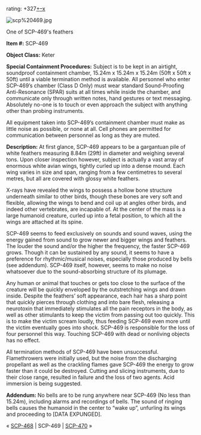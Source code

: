 rating: +327[+](javascript:; "I like it")[–](javascript:; "I don't like it")[x](javascript:; "Cancel my vote")

![scp%20469.jpg](http://scp-wiki.wdfiles.com/local--files/scp-469/scp%20469.jpg)

One of SCP-469's feathers

**Item #:** SCP-469

**Object Class:** Keter

**Special Containment Procedures:** Subject is to be kept in an airtight, soundproof containment chamber, 15.24m x 15.24m x 15.24m (50ft x 50ft x 50ft) until a viable termination method is available. All personnel who enter SCP-469’s chamber (Class D Only) must wear standard Sound-Proofing Anti-Resonance (SPAR) suits at all times while inside the chamber, and communicate only through written notes, hand gestures or text messaging. Absolutely no-one is to touch or even approach the subject with anything other than probing instruments.

All equipment taken into SCP-469’s containment chamber must make as little noise as possible, or none at all. Cell phones are permitted for communication between personnel as long as they are muted.

**Description:** At first glance, SCP-469 appears to be a gargantuan pile of white feathers measuring 8.84m (29ft) in diameter and weighing several tons. Upon closer inspection however, subject is actually a vast array of enormous white avian wings, tightly curled up into a dense mound. Each wing varies in size and span, ranging from a few centimetres to several metres, but all are covered with glossy white feathers.

X-rays have revealed the wings to possess a hollow bone structure underneath similar to other birds, though these bones are very soft and flexible, allowing the wings to bend and coil up at angles other birds, and indeed other vertebrates, are incapable of. At the center of the mass is a large humanoid creature, curled up into a fetal position, to which all the wings are attached at its spine.

SCP-469 seems to feed exclusively on sounds and sound waves, using the energy gained from sound to grow newer and bigger wings and feathers. The louder the sound and/or the higher the frequency, the faster SCP-469 grows. Though it can be sustained by any sound, it seems to have a preference for rhythmic/musical noises, especially those produced by bells (see addendum). SCP-469 itself, however, seems to make no noise whatsoever due to the sound-absorbing structure of its plumage.

Any human or animal that touches or gets too close to the surface of the creature will be quickly enveloped by the outstretching wings and drawn inside. Despite the feathers’ soft appearance, each hair has a sharp point that quickly pierces through clothing and into bare flesh, releasing a neurotoxin that immediately stimulates all the pain receptors in the body, as well as other stimulants to keep the victim from passing out too quickly. This is to make the victim scream loudly, thus feeding SCP-469 even more until the victim eventually goes into shock. SCP-469 is responsible for the loss of four personnel this way. Touching SCP-469 with dead or nonliving objects has no effect.

All termination methods of SCP-469 have been unsuccessful. Flamethrowers were initially used, but the noise from the discharging propellant as well as the crackling flames gave SCP-469 the energy to grow faster than it could be destroyed. Cutting and slicing instruments, due to their close range, resulted in failure and the loss of two agents. Acid immersion is being suggested.

**Addendum:** No bells are to be rung anywhere near SCP-469 (No less than 15.24m), including alarms and recordings of bells. The sound of ringing bells causes the humanoid in the center to “wake up”, unfurling its wings and proceeding to \[DATA EXPUNGED\].

« [SCP-468](/scp-468) | SCP-469 | [SCP-470](/scp-470) »